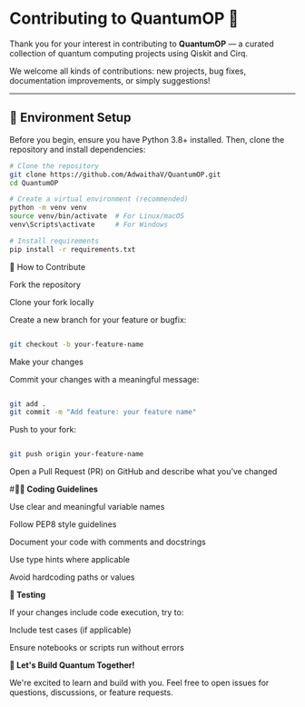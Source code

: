 # Contributing to QuantumOP 🚀

Thank you for your interest in contributing to **QuantumOP** — a curated collection of quantum computing projects using Qiskit and Cirq.

We welcome all kinds of contributions: new projects, bug fixes, documentation improvements, or simply suggestions!

---

## 🧰 Environment Setup


Before you begin, ensure you have Python 3.8+ installed. Then, clone the repository and install dependencies:


```bash
# Clone the repository
git clone https://github.com/AdwaithaV/QuantumOP.git
cd QuantumOP

# Create a virtual environment (recommended)
python -m venv venv
source venv/bin/activate  # For Linux/macOS
venv\Scripts\activate     # For Windows

# Install requirements
pip install -r requirements.txt

```



🚀 How to Contribute


Fork the repository

Clone your fork locally



Create a new branch for your feature or bugfix:

```bash

git checkout -b your-feature-name
```



Make your changes



Commit your changes with a meaningful message:

```bash

git add .
git commit -m "Add feature: your feature name"
```


Push to your fork:



```bash

git push origin your-feature-name
```


Open a Pull Request (PR) on GitHub and describe what you’ve changed



#**🧑‍💻 Coding Guidelines**


Use clear and meaningful variable names

Follow PEP8 style guidelines

Document your code with comments and docstrings

Use type hints where applicable

Avoid hardcoding paths or values



**🧪 Testing**


If your changes include code execution, try to:

Include test cases (if applicable)

Ensure notebooks or scripts run without errors



**🤝 Let's Build Quantum Together!**


We're excited to learn and build with you. Feel free to open issues for questions, discussions, or feature requests.


